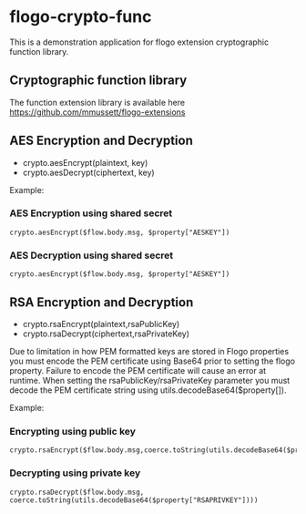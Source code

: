 # flogo-crypto-func

This is a demonstration application for flogo extension cryptographic function library.


## Cryptographic function library

The function extension library is available here https://github.com/mmussett/flogo-extensions


## AES Encryption and Decryption


* crypto.aesEncrypt(plaintext, key)
* crypto.aesDecrypt(ciphertext, key)

Example:

### AES Encryption using shared secret
```
crypto.aesEncrypt($flow.body.msg, $property["AESKEY"])
```


### AES Decryption using shared secret
```
crypto.aesEncrypt($flow.body.msg, $property["AESKEY"])
```


## RSA Encryption and Decryption

* crypto.rsaEncrypt(plaintext,rsaPublicKey)
* crypto.rsaDecrypt(ciphertext,rsaPrivateKey)


Due to limitation in how PEM formatted keys are stored in Flogo properties you must encode the PEM certificate using Base64 prior to setting the flogo property. Failure to encode the PEM certificate will cause an error at runtime. When setting the rsaPublicKey/rsaPrivateKey parameter you must decode the PEM certificate string using utils.decodeBase64($property[]). 

Example:

### Encrypting using public key 
```
crypto.rsaEncrypt($flow.body.msg,coerce.toString(utils.decodeBase64($property["RSAPUBKEY"])))

```

### Decrypting using private key
```
crypto.rsaDecrypt($flow.body.msg, coerce.toString(utils.decodeBase64($property["RSAPRIVKEY"])))
```
